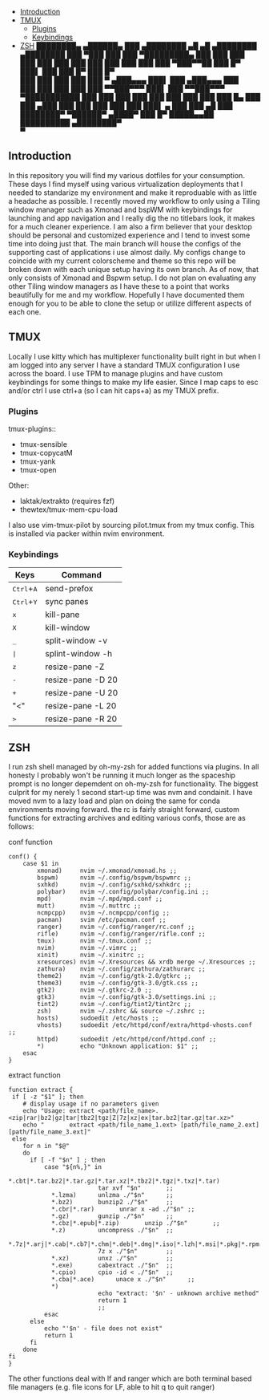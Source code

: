    * [Introduction](#introduction)
   * [TMUX](#tmux)
      * [Plugins](#plugins)
      * [Keybindings](#keybindings)
   * [ZSH](#zsh)
████████▄   ▄██████▄      ███        ▄████████  ▄█   ▄█          ▄████████    ▄████████ 
███   ▀███ ███    ███ ▀█████████▄   ███    ███ ███  ███         ███    ███   ███    ███ 
███    ███ ███    ███    ▀███▀▀██   ███    █▀  ███▌ ███         ███    █▀    ███    █▀  
███    ███ ███    ███     ███   ▀  ▄███▄▄▄     ███▌ ███        ▄███▄▄▄       ███        
███    ███ ███    ███     ███     ▀▀███▀▀▀     ███▌ ███       ▀▀███▀▀▀     ▀███████████ 
███    ███ ███    ███     ███       ███        ███  ███         ███    █▄           ███ 
███   ▄███ ███    ███     ███       ███        ███  ███▌    ▄   ███    ███    ▄█    ███ 
████████▀   ▀██████▀     ▄████▀     ███        █▀   █████▄▄██   ██████████  ▄████████▀  
                                                    ▀                                   
## Introduction 

In this repository you will find my various dotfiles for your consumption. These days I find myself using various virtualization deployments that I needed to standarize my environment and make it reproduable with as little a headache as possible. I recently moved my workflow to only using a Tiling window manager such as Xmonad and bspWM with keybindings for launching and app navigation and I really dig the no titlebars look, it makes for a much cleaner experience. I am also a firm believer that your desktop should be personal and customized experience and I tend to invest some time into doing just that. The main branch will house the configs of the supporting cast of applications i use almost daily. My configs change to coincide with my current colorscheme and theme so this repo will be broken down with each unique setup having its own branch. As of now, that only consists of Xmonad and Bspwm setup.  I do not plan on evaluating any other Tiling window managers as I have these to a point that works beautifully for me and my workflow. Hopefully I have documented them enough for you to be able to clone the setup or utilize different aspects of each one. 



## TMUX 

Locally I use kitty which has multiplexer functionality built right in but when I am logged into any server I have a standard TMUX configuration I use across the board. I use TPM to manage plugins and have custom keybindings for some things to make my life easier. Since I map caps to esc and/or ctrl I use ctrl+a (so I can hit caps+a) as my TMUX prefix. 

### Plugins 

tmux-plugins::
<ul>
	<li> tmux-sensible</li>
    <li> tmux-copycatM</li>
    <li> tmux-yank</li>
    <li> tmux-open</li>
</ul>
Other: 
<ul>
<li>laktak/extrakto (requires fzf)</li>
<li>thewtex/tmux-mem-cpu-load</li></ul>
	
I also use vim-tmux-pilot by sourcing pilot.tmux from my tmux config. This is installed via packer within nvim environment. 


### Keybindings

| Keys                           | Command          |
|--------------------------------|------------------|
| <kbd>Ctrl</kbd>+<kbd>A</kbd>   | send-prefox      |
| <kbd>Ctrl</kbd>+<kbd>Y</kbd>	 | sync panes 		|
| <kbd>x</kbd>			  		 | kill-pane 		|
| <kbd>X</kbd>			 		 | kill-window 		|
| <kbd>_</kbd>			  		 | split-window -v	|
| <kbd> \| </kbd>		 		 | splint-window -h |
| <kbd>z</kbd> 		 			 | resize-pane -Z   |
| <kbd>-</kbd> 		 			 | resize-pane -D 20 |
| <kbd>+</kbd> 		 			 | resize-pane -U 20 |
|  "<"                       	 | resize-pane -L 20 | 
|  <kbd> > </kbd> 		 		 | resize-pane -R 20 |
   


## ZSH 

I run zsh shell managed by oh-my-zsh for added functions via plugins. In all honesty I probably won't be running it much longer as the spaceship prompt is no longer depemdent on oh-my-zsh for functionality. The biggest culprit for my nerely 1 second start-up time was nvm and condainit. I have moved nvm to a lazy load and plan on doing the same for conda environments moving forward. the rc is fairly straight forward, custom functions for extracting archives and editing various confs, those are as follows:

conf function

```shell
conf() {
	case $1 in
		xmonad)		nvim ~/.xmonad/xmonad.hs ;;
		bspwm)		nvim ~/.config/bspwm/bspwmrc ;;
		sxhkd)		nvim ~/.config/sxhkd/sxhkdrc ;;
		polybar)	nvim ~/.config/polybar/config.ini ;;
		mpd)		nvim ~/.mpd/mpd.conf ;;
		mutt)		nvim ~/.muttrc ;;
		ncmpcpp)	nvim ~/.ncmpcpp/config ;;
		pacman)		svim /etc/pacman.conf ;;
		ranger)		nvim ~/.config/ranger/rc.conf ;;
		rifle)		nvim ~/.config/ranger/rifle.conf ;;
		tmux)		nvim ~/.tmux.conf ;;
		nvim)		nvim ~/.vimrc ;;
		xinit)		nvim ~/.xinitrc ;;
		xresources)	nvim ~/.Xresources && xrdb merge ~/.Xresources ;;
		zathura)	nvim ~/.config/zathura/zathurarc ;;
		theme2)		nvim ~/.config/gtk-2.0/gtkrc ;;
		theme3)		nvim ~/.config/gtk-3.0/gtk.css ;;
		gtk2)		nvim ~/.gtkrc-2.0 ;;
		gtk3)		nvim ~/.config/gtk-3.0/settings.ini ;;
		tint2)		nvim ~/.config/tint2/tint2rc ;;
		zsh)		nvim ~/.zshrc && source ~/.zshrc ;;
		hosts)		sudoedit /etc/hosts ;;
		vhosts)		sudoedit /etc/httpd/conf/extra/httpd-vhosts.conf ;;
		httpd)		sudoedit /etc/httpd/conf/httpd.conf ;;
		*)			echo "Unknown application: $1" ;;
	esac
}
```

extract function

```shell
function extract {
 if [ -z "$1" ]; then
    # display usage if no parameters given
    echo "Usage: extract <path/file_name>.<zip|rar|bz2|gz|tar|tbz2|tgz|Z|7z|xz|ex|tar.bz2|tar.gz|tar.xz>"
    echo "       extract <path/file_name_1.ext> [path/file_name_2.ext] [path/file_name_3.ext]"
 else
    for n in "$@"
    do
      if [ -f "$n" ] ; then
          case "${n%,}" in
            *.cbt|*.tar.bz2|*.tar.gz|*.tar.xz|*.tbz2|*.tgz|*.txz|*.tar)
                         tar xvf "$n"       ;;
            *.lzma)      unlzma ./"$n"      ;;
            *.bz2)       bunzip2 ./"$n"     ;;
            *.cbr|*.rar)       unrar x -ad ./"$n" ;;
            *.gz)        gunzip ./"$n"      ;;
            *.cbz|*.epub|*.zip)       unzip ./"$n"       ;;
            *.z)         uncompress ./"$n"  ;;
            *.7z|*.arj|*.cab|*.cb7|*.chm|*.deb|*.dmg|*.iso|*.lzh|*.msi|*.pkg|*.rpm|*.udf|*.wim|*.xar)
                         7z x ./"$n"        ;;
            *.xz)        unxz ./"$n"        ;;
            *.exe)       cabextract ./"$n"  ;;
            *.cpio)      cpio -id < ./"$n"  ;;
            *.cba|*.ace)      unace x ./"$n"      ;;
            *)
                         echo "extract: '$n' - unknown archive method"
                         return 1
                         ;;
          esac
      else
          echo "'$n' - file does not exist"
          return 1
      fi
    done
fi
}
```

The other functions deal with lf and ranger which are both terminal based file managers (e.g. file icons for LF, able to hit q to quit ranger)
